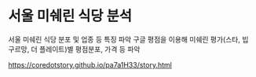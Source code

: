 서울 미쉐린 식당 분석
=====

서울 미쉐린 식당 분포 및 업종 등 특징 파악
구글 평점을 이용해 미쉐린 평가(스타, 빕 구르망, 더 플레이트)별 평점분포, 가격 등 파악

<a href='https://coredotstory.github.io/pa7a1H33/story.html'>https://coredotstory.github.io/pa7a1H33/story.html</a>